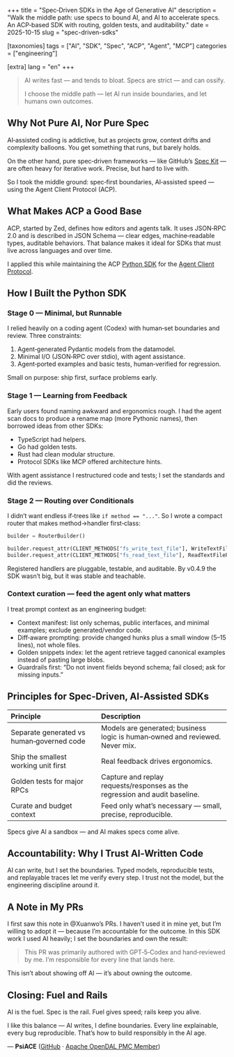 +++
title = "Spec‑Driven SDKs in the Age of Generative AI"
description = "Walk the middle path: use specs to bound AI, and AI to accelerate specs. An ACP‑based SDK with routing, golden tests, and auditability."
date = 2025-10-15
slug = "spec-driven-sdks"

[taxonomies]
tags = ["AI", "SDK", "Spec", "ACP", "Agent", "MCP"]
categories = ["engineering"]

[extra]
lang = "en"
+++

> AI writes fast — and tends to bloat.
> Specs are strict — and can ossify.
>
> I choose the middle path —
> let AI run inside boundaries, and let humans own outcomes.

## Why Not Pure AI, Nor Pure Spec

AI‑assisted coding is addictive, but as projects grow, context drifts and complexity balloons.
You get something that runs, but barely holds.

On the other hand, pure spec‑driven frameworks — like GitHub’s [Spec Kit](https://github.com/github/spec-kit) — are often heavy for iterative work.
Precise, but hard to live with.

So I took the middle ground: spec‑first boundaries, AI‑assisted speed — using the Agent Client Protocol (ACP).

## What Makes ACP a Good Base

ACP, started by Zed, defines how editors and agents talk.
It uses JSON‑RPC 2.0 and is described in JSON Schema — clear edges, machine‑readable types, auditable behaviors.
That balance makes it ideal for SDKs that must live across languages and over time.

I applied this while maintaining the ACP [Python SDK](https://github.com/psiace/agent-client-protocol-python) for the [Agent Client Protocol](https://agentclientprotocol.com).

## How I Built the Python SDK

### Stage 0 — Minimal, but Runnable

I relied heavily on a coding agent (Codex) with human‑set boundaries and review. Three constraints:

1. Agent‑generated Pydantic models from the datamodel.
2. Minimal I/O (JSON‑RPC over stdio), with agent assistance.
3. Agent‑ported examples and basic tests, human‑verified for regression.

Small on purpose: ship first, surface problems early.

### Stage 1 — Learning from Feedback

Early users found naming awkward and ergonomics rough.
I had the agent scan docs to produce a rename map (more Pythonic names), then borrowed ideas from other SDKs:

- TypeScript had helpers.
- Go had golden tests.
- Rust had clean modular structure.
- Protocol SDKs like MCP offered architecture hints.

With agent assistance I restructured code and tests; I set the standards and did the reviews.

### Stage 2 — Routing over Conditionals

I didn’t want endless if‑trees like `if method == "..."`.
So I wrote a compact router that makes method→handler first‑class:

```python
builder = RouterBuilder()

builder.request_attr(CLIENT_METHODS["fs_write_text_file"], WriteTextFileRequest, client, "writeTextFile")
builder.request_attr(CLIENT_METHODS["fs_read_text_file"], ReadTextFileRequest, client, "readTextFile")
```

Registered handlers are pluggable, testable, and auditable.
By v0.4.9 the SDK wasn’t big, but it was stable and teachable.

### Context curation — feed the agent only what matters

I treat prompt context as an engineering budget:

- Context manifest: list only schemas, public interfaces, and minimal examples; exclude generated/vendor code.
- Diff‑aware prompting: provide changed hunks plus a small window (5–15 lines), not whole files.
- Golden snippets index: let the agent retrieve tagged canonical examples instead of pasting large blobs.
- Guardrails first: “Do not invent fields beyond schema; fail closed; ask for missing inputs.”

## Principles for Spec‑Driven, AI‑Assisted SDKs

| Principle | Description |
| :-- | :-- |
| Separate generated vs human‑governed code | Models are generated; business logic is human‑owned and reviewed. Never mix. |
| Ship the smallest working unit first | Real feedback drives ergonomics. |
| Golden tests for major RPCs | Capture and replay requests/responses as the regression and audit baseline. |
| Curate and budget context | Feed only what’s necessary — small, precise, reproducible. |

Specs give AI a sandbox — and AI makes specs come alive.

## Accountability: Why I Trust AI‑Written Code

AI can write, but I set the boundaries.
Typed models, reproducible tests, and replayable traces let me verify every step.
I trust not the model, but the engineering discipline around it.

## A Note in My PRs

I first saw this note in @Xuanwo’s PRs. I haven’t used it in mine yet, but I’m willing to adopt it — because I’m accountable for the outcome. In this SDK work I used AI heavily; I set the boundaries and own the result:

> This PR was primarily authored with GPT‑5‑Codex and hand‑reviewed by me.
> I’m responsible for every line that lands here.

This isn’t about showing off AI — it’s about owning the outcome.

## Closing: Fuel and Rails

AI is the fuel.
Spec is the rail.
Fuel gives speed; rails keep you alive.

I like this balance — AI writes, I define boundaries.
Every line explainable, every bug reproducible.
That’s how to build responsibly in the AI age.

— **PsiACE** ([GitHub](https://github.com/PsiACE) · [Apache OpenDAL PMC Member](https://opendal.apache.org/))
